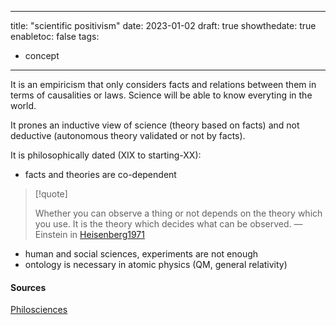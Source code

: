 
---
title: "scientific positivism"
date: 2023-01-02
draft: true
showthedate: true
enabletoc: false
tags:
- concept
---

It is an empiricism that only considers facts and relations between them in terms of causalities or laws. Science will be able to know everyting in the world.

It prones an inductive view of science (theory based on facts) and not deductive (autonomous theory validated or not by facts).

It is philosophically dated (XIX to  starting-XX):

- facts and theories are co-dependent 

> [!quote] 
> 
> Whether you can observe a thing or not depends on the theory which you use. It is the theory which decides what can be observed. — Einstein in [Heisenberg1971](reference/Heisenberg1971.md)

- human and social sciences, experiments are not enough
- ontology is necessary in atomic physics (QM, general relativity)


#### Sources 
[Philosciences](https://philosciences.com/philosophie-et-societe/115-positivisme-scientifique)



